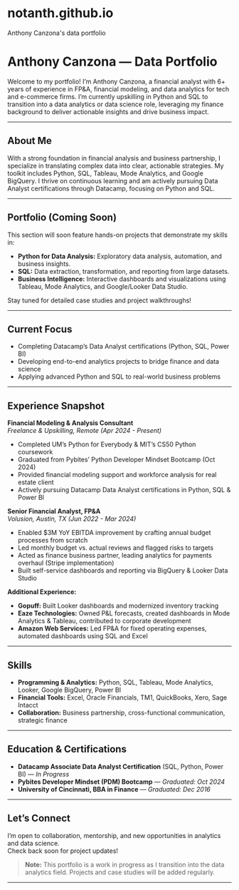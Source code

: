 # notanth.github.io
Anthony Canzona's data portfolio

# Anthony Canzona — Data Portfolio

Welcome to my portfolio! I’m Anthony Canzona, a financial analyst with 6+ years of experience in FP&A, financial modeling, and data analytics for tech and e-commerce firms. I’m currently upskilling in Python and SQL to transition into a data analytics or data science role, leveraging my finance background to deliver actionable insights and drive business impact.

---

## About Me

With a strong foundation in financial analysis and business partnership, I specialize in translating complex data into clear, actionable strategies. My toolkit includes Python, SQL, Tableau, Mode Analytics, and Google BigQuery. I thrive on continuous learning and am actively pursuing Data Analyst certifications through Datacamp, focusing on Python and SQL.

---

## Portfolio (Coming Soon)

This section will soon feature hands-on projects that demonstrate my skills in:

- **Python for Data Analysis:** Exploratory data analysis, automation, and business insights.
- **SQL:** Data extraction, transformation, and reporting from large datasets.
- **Business Intelligence:** Interactive dashboards and visualizations using Tableau, Mode Analytics, and Google/Looker Data Studio.

Stay tuned for detailed case studies and project walkthroughs!

---

## Current Focus

- Completing Datacamp’s Data Analyst certifications (Python, SQL, Power BI)
- Developing end-to-end analytics projects to bridge finance and data science
- Applying advanced Python and SQL to real-world business problems

---

## Experience Snapshot

**Financial Modeling & Analysis Consultant**  
_Freelance & Upskilling, Remote (Apr 2024 - Present)_  
- Completed UM’s Python for Everybody & MIT’s CS50 Python coursework
- Graduated from Pybites’ Python Developer Mindset Bootcamp (Oct 2024)
- Provided financial modeling support and workforce analysis for real estate client
- Actively pursuing Datacamp Data Analyst certifications in Python, SQL & Power BI

**Senior Financial Analyst, FP&A**  
_Volusion, Austin, TX (Jun 2022 - Mar 2024)_  
- Enabled $3M YoY EBITDA improvement by crafting annual budget processes from scratch
- Led monthly budget vs. actual reviews and flagged risks to targets
- Acted as finance business partner, leading analytics for payments overhaul (Stripe implementation)
- Built self-service dashboards and reporting via BigQuery & Looker Data Studio

**Additional Experience:**  
- **Gopuff:** Built Looker dashboards and modernized inventory tracking  
- **Eaze Technologies:** Owned P&L forecasts, created dashboards in Mode Analytics & Tableau, contributed to corporate development  
- **Amazon Web Services:** Led FP&A for fixed operating expenses, automated dashboards using SQL and Excel

---

## Skills

- **Programming & Analytics:** Python, SQL, Tableau, Mode Analytics, Looker, Google BigQuery, Power BI
- **Financial Tools:** Excel, Oracle Financials, TM1, QuickBooks, Xero, Sage Intacct
- **Collaboration:** Business partnership, cross-functional communication, strategic finance

---

## Education & Certifications

- **Datacamp Associate Data Analyst Certification** (SQL, Python, Power BI) — *In Progress*
- **Pybites Developer Mindset (PDM) Bootcamp** — *Graduated: Oct 2024*
- **University of Cincinnati, BBA in Finance** — *Graduated: Dec 2016*

---

## Let’s Connect

I’m open to collaboration, mentorship, and new opportunities in analytics and data science.  
Check back soon for project updates!

> **Note:** This portfolio is a work in progress as I transition into the data analytics field. Projects and case studies will be added regularly.

---
